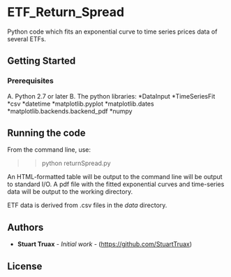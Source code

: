 # ETF_Return_Spread

Python code which fits an exponential curve to time series prices data of several ETFs. 
## Getting Started

### Prerequisites

A. Python 2.7 or later
B. The python libraries:
*DataInput
*TimeSeriesFit
*csv
*datetime
*matplotlib.pyplot
*matplotlib.dates
*matplotlib.backends.backend_pdf 
*numpy



## Running the code

From the command line, use:

>>python returnSpread.py

An HTML-formatted table will be output to the command line will be output to standard I/O. A pdf file with the fitted exponential curves and time-series data will be output to the working directory. 

ETF data is derived from .csv files in the *data* directory. 



## Authors

* **Stuart Truax** - *Initial work* - (https://github.com/StuartTruax)

## License





